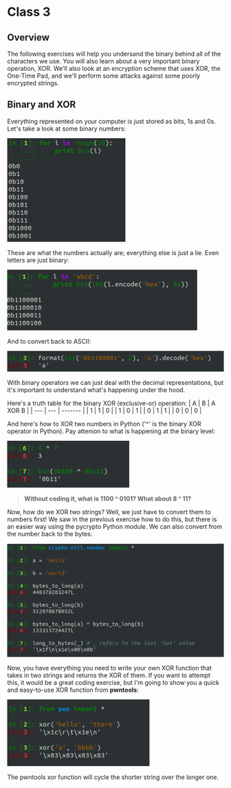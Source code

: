 # Class 3

## Overview
The following exercises will help you undersand the binary behind all of the characters we use. You will also learn about a very important binary operation, XOR. We'll also look at an encryption scheme that uses XOR, the One-Time Pad, and we'll perform some attacks against some poorly encrypted strings.


## Binary and XOR
Everything represented on your computer is just stored as bits, 1s and 0s. Let's take a look at some binary numbers:

![binary-1](images/binary-1.png)

These are what the numbers actually are; everything else is just a lie. Even letters are just binary:

![binary-2](images/binary-2.png)

And to convert back to ASCII:

![binary-3](images/binary-3.png)

With binary operators we can just deal with the decimal representations, but it's important to understand what's happening under the hood.

Here's a truth table for the binary XOR (exclusive-or) operation:
| A   | B   | A XOR B |
| --- | --- | ------- |
| 1   | 1   | 0       |
| 1   | 0   | 1	      |
| 0   | 1   | 1	      |
| 0   | 0   | 0	      |

And here's how to XOR two numbers in Python ('^' is the binary XOR operator in Python). Pay attenion to what is happening at the binary level:

![binary-4](images/binary-4.png)

>**Without coding it, what is 1100 ^ 0101? What about 8 ^ 11?**

Now, how do we XOR two strings? Well, we just have to convert them to numbers first! We saw in the previous exercise how to do this, but there is an easier way using the pycrypto Python module. We can also convert from the number back to the bytes:

![xor-1](images/xor-1.png)

Now, you have everything you need to write your own XOR function that takes in two strings and returns the XOR of them. If you want to attempt this, it would be a great coding exercise, but I'm going to show you a quick and easy-to-use XOR function from **pwntools**:

![xor-2](images/xor-2.png)

The pwntools xor function will cycle the shorter string over the longer one.
